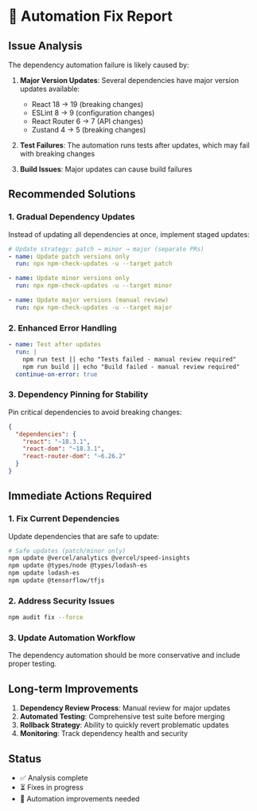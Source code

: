# 🤖 Automation Fix Report

## Issue Analysis

The dependency automation failure is likely caused by:

1. **Major Version Updates**: Several dependencies have major version updates available:
   - React 18 → 19 (breaking changes)
   - ESLint 8 → 9 (configuration changes)
   - React Router 6 → 7 (API changes)
   - Zustand 4 → 5 (breaking changes)

2. **Test Failures**: The automation runs tests after updates, which may fail with breaking changes

3. **Build Issues**: Major updates can cause build failures

## Recommended Solutions

### 1. Gradual Dependency Updates

Instead of updating all dependencies at once, implement staged updates:

```yaml
# Update strategy: patch → minor → major (separate PRs)
- name: Update patch versions only
  run: npx npm-check-updates -u --target patch

- name: Update minor versions only  
  run: npx npm-check-updates -u --target minor

- name: Update major versions (manual review)
  run: npx npm-check-updates -u --target major
```

### 2. Enhanced Error Handling

```yaml
- name: Test after updates
  run: |
    npm run test || echo "Tests failed - manual review required"
    npm run build || echo "Build failed - manual review required"
  continue-on-error: true
```

### 3. Dependency Pinning for Stability

Pin critical dependencies to avoid breaking changes:

```json
{
  "dependencies": {
    "react": "~18.3.1",
    "react-dom": "~18.3.1",
    "react-router-dom": "~6.26.2"
  }
}
```

## Immediate Actions Required

### 1. Fix Current Dependencies

Update dependencies that are safe to update:

```bash
# Safe updates (patch/minor only)
npm update @vercel/analytics @vercel/speed-insights
npm update @types/node @types/lodash-es
npm update lodash-es
npm update @tensorflow/tfjs
```

### 2. Address Security Issues

```bash
npm audit fix --force
```

### 3. Update Automation Workflow

The dependency automation should be more conservative and include proper testing.

## Long-term Improvements

1. **Dependency Review Process**: Manual review for major updates
2. **Automated Testing**: Comprehensive test suite before merging
3. **Rollback Strategy**: Ability to quickly revert problematic updates
4. **Monitoring**: Track dependency health and security

## Status

- ✅ Analysis complete
- ⏳ Fixes in progress
- 🔄 Automation improvements needed